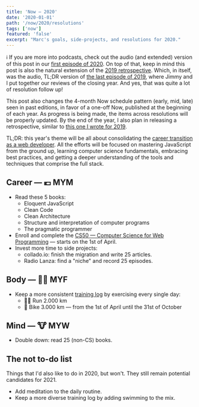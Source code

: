 ```yaml
---
title: 'Now — 2020'
date: '2020-01-01'
path: '/now/2020/resolutions'
tags: ['now']
featured: 'false'
excerpt: "Marc's goals, side-projects, and resolutions for 2020."
---
```


ℹ️ If you are more into podcasts, check out the audio (and extended) version of this post in our [first episode of 2020](/work/radio-lanza/episodes/20). On top of that, keep in mind this post is also the natural extension of the [2019 retrospective](/blog/2019/retrospective). Which, in itself, was the audio, TL;DR version of [the last episode of 2019](/work/radio-lanza/episodes/19), where Jimmy and I put together our reviews of the closing year. And yes, that was quite a lot of resolution follow up!

This post also changes the 4-month Now schedule pattern (early, mid, late) seen in past editions, in favor of a one-off Now, published at the beginning of each year. As progress is being made, the items across resolutions will be properly updated. By the end of the year, I also plan in releasing a retrospective, similar to [this one I wrote for 2019](/blog/2019/retrospective).

TL;DR: this year's theme will be all about consolidating the [career transition as a web developer](/blog/2020/craft). All the efforts will be focused on mastering JavaScript from the ground up, learning computer science fundamentals, embracing best practices, and getting a deeper understanding of the tools and techniques that comprise the full stack.

## Career — 💶 MYM

- Read these 5 books:
  - Eloquent JavaScript
  - Clean Code
  - Clean Architecture
  - Structure and interpretation of computer programs
  - The pragmatic programmer
- Enroll and complete the [CS50 — Computer Science for Web Programming](https://www.edx.org/professional-certificate/harvardx-computer-science-for-web-programming) — starts on the 1st of April.
- Invest more time to side projects:
  - collado.io: finish the migration and write 25 articles.
  - Radio Lanza: find a "niche" and record 25 episodes.

## Body — 🏋️‍♂️ MYF

- Keep a more consistent [training log](https://www.strava.com/athletes/1113999/training/log) by exercising every single day:
  - 🏃‍♂️ Run 2.000 km
  - 🚴 Bike 3.000 km — from the 1st of April until the 31st of October

## Mind — 🐮 MYW

- Double down: read 25 (non-CS) books.

## The not to-do list

Things that I'd also like to do in 2020, but won't. They still remain potential candidates for 2021.

- Add meditation to the daily routine.
- Keep a more diverse training log by adding swimming to the mix.
